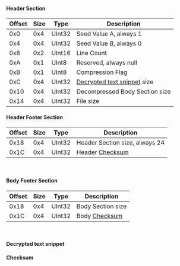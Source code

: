 


#### Header Section
| Offset | Size | Type | Description |
| --- | --- | --- | --- |
| 0x0 | 0x4 | UInt32 | Seed Value A, always 1 |
| 0x4 | 0x4 | UInt32 | Seed Value B, always 0 |
| 0x8 | 0x2 | UInt16 | Line Count |
| 0xA | 0x1 | UInt8 | Reserved, always null |
| 0xB | 0x1 | UInt8 | Compression Flag |
| 0xC | 0x4 | UInt32 | [Decrypted text snippet](https://github.com/Surihix/DoCTextTool/master/Documentation/DecryptedFileStructure.md#decrypted-text-snippet) size |
| 0x10 | 0x4 | UInt32 | Decompressed Body Section size |
| 0x14 | 0x4 | UInt32 | File size |

#### Header Footer Section
| Offset | Size | Type | Description |
| --- | --- | --- | --- |
| 0x18 | 0x4 | UInt32 | Header Section size, always 24 |
| 0x1C | 0x4 | UInt32 | Header [Checksum](https://github.com/Surihix/DoCTextTool/master/Documentation/DecryptedFileStructure.md#checksum) |

<br>

#### Body Footer Section
| Offset | Size | Type | Description |
| --- | --- | --- | --- |
| 0x18 | 0x4 | UInt32 | Body Section size |
| 0x1C | 0x4 | UInt32 | Body [Checksum](https://github.com/Surihix/DoCTextTool/master/Documentation/DecryptedFileStructure.md#checksum) |

<br>

#### Decrypted text snippet

#### Checksum
